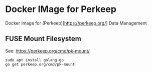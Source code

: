 # Docker IMage for Perkeep

Docker Image for (Perkeep)[https://perkeep.org/] Data Management

## FUSE Mount Filesystem

See: https://perkeep.org/cmd/pk-mount/

    sudo apt install golang-go
    go get perkeep.org/cmd/pk-mount
